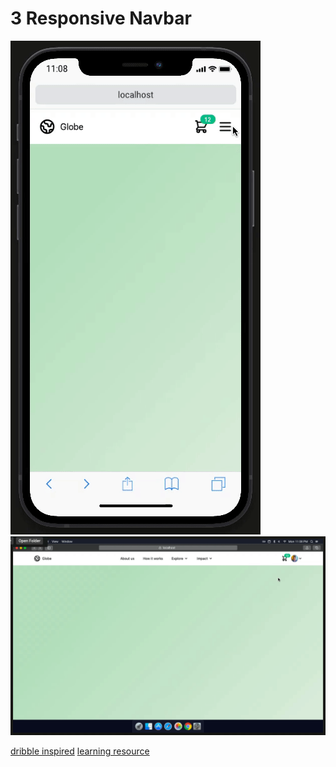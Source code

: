# 3 Responsive Navbar

![responsive nav](navbarMobile.gif)
![responsive nav](navbarDesktop.gif)

[dribble inspired](https://dribbble.com/shots/14345813-Nav-Polish/attachments/6010401?mode=media)
[learning resource](https://www.youtube.com/watch?v=puaX_nhTMRU&list=PL1wzr--U1bxPrW6TRxILFqlsNkcm_OVma&index=10)